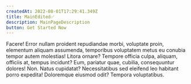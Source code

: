 ```yaml
---
createdAt: 2022-08-01T17:29:41.349Z
title: MainEdited✅
description: MainPageDescription
button: Get Started Now
---
```


Facere! Error nullam proident repudiandae morbi, voluptate proin, elementum aliquam assumenda, temporibus voluptatem metus eu conubia tempor autem molestias! Litora ornare? Tempore officia culpa, aliquam, officiis at, tempus incidunt? Eum, pariatur quae, cubilia, consequuntur dolores! Non. Natus cupidatat? Necessitatibus sed eleifend leo habitant porro expedita! Doloremque eiusmod odit? Tempora voluptatibus.
